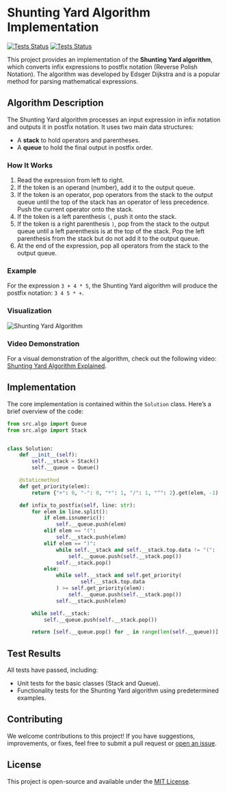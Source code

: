 # Shunting Yard Algorithm Implementation

[![Tests Status](https://github.com/m4tveevm/etu_algo_labs/actions/workflows/ci.yml/badge.svg)](https://github.com/m4tveevm/etu_algo_labs/actions)
[![Tests Status](https://github.com/m4tveevm/etu_algo_labs/actions/workflows/qodana_code_quality.yml/badge.svg)](https://github.com/m4tveevm/etu_algo_labs/actions)

This project provides an implementation of the **Shunting Yard algorithm**, which converts infix expressions to postfix notation (Reverse Polish Notation). The algorithm was developed by Edsger Dijkstra and is a popular method for parsing mathematical expressions.

## Algorithm Description

The Shunting Yard algorithm processes an input expression in infix notation and outputs it in postfix notation. It uses two main data structures:
- A **stack** to hold operators and parentheses.
- A **queue** to hold the final output in postfix order.

### How It Works

1. Read the expression from left to right.
2. If the token is an operand (number), add it to the output queue.
3. If the token is an operator, pop operators from the stack to the output queue until the top of the stack has an operator of less precedence. Push the current operator onto the stack.
4. If the token is a left parenthesis `(`, push it onto the stack.
5. If the token is a right parenthesis `)`, pop from the stack to the output queue until a left parenthesis is at the top of the stack. Pop the left parenthesis from the stack but do not add it to the output queue.
6. At the end of the expression, pop all operators from the stack to the output queue.

### Example

For the expression `3 + 4 * 5`, the Shunting Yard algorithm will produce the postfix notation: `3 4 5 * +`.

### Visualization

![Shunting Yard Algorithm](https://ucarecdn.com/e7c32a19-818b-48bc-9133-08a1380e6286/)

### Video Demonstration

For a visual demonstration of the algorithm, check out the following video: [Shunting Yard Algorithm Explained](https://www.youtube.com/watch?v=gHniHE_HvhM).

## Implementation

The core implementation is contained within the `Solution` class. Here’s a brief overview of the code:

```python
from src.algo import Queue
from src.algo import Stack


class Solution:
    def __init__(self):
        self.__stack = Stack()
        self.__queue = Queue()

    @staticmethod
    def get_priority(elem):
        return {"+": 0, "-": 0, "*": 1, "/": 1, "^": 2}.get(elem, -1)

    def infix_to_postfix(self, line: str):
        for elem in line.split():
            if elem.isnumeric():
                self.__queue.push(elem)
            elif elem == "(":
                self.__stack.push(elem)
            elif elem == ")":
                while self.__stack and self.__stack.top.data != "(":
                    self.__queue.push(self.__stack.pop())
                self.__stack.pop()
            else:
                while self.__stack and self.get_priority(
                        self.__stack.top.data
                ) >= self.get_priority(elem):
                    self.__queue.push(self.__stack.pop())
                self.__stack.push(elem)

        while self.__stack:
            self.__queue.push(self.__stack.pop())

        return [self.__queue.pop() for _ in range(len(self.__queue))]
```

## Test Results

All tests have passed, including:
- Unit tests for the basic classes (Stack and Queue).
- Functionality tests for the Shunting Yard algorithm using predetermined examples.

## Contributing

We welcome contributions to this project! If you have suggestions, improvements, or fixes, feel free to submit a pull request or [open an issue](https://github.com/m4tveevm/etu_algo_labs/issues).

## License

This project is open-source and available under the [MIT License](LICENSE).
